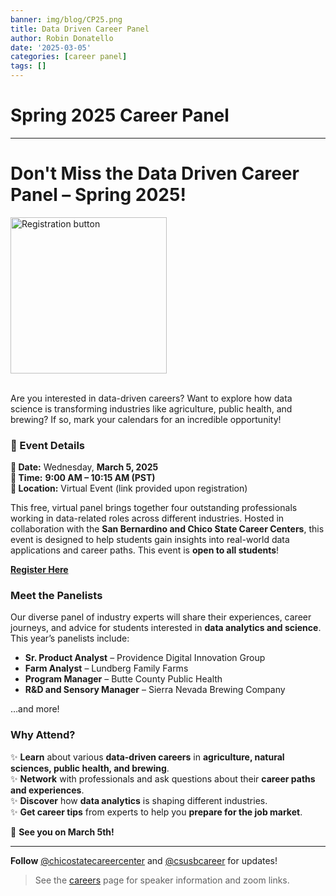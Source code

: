 ```yaml
---
banner: img/blog/CP25.png
title: Data Driven Career Panel
author: Robin Donatello
date: '2025-03-05'
categories: [career panel]
tags: []
---
```


# Spring 2025 Career Panel
---
# Don't Miss the **Data Driven Career Panel – Spring 2025**!  

<a href="https://forms.gle/PFdqWqYPq4xKvm6r9"><img src="/img/blog/CP25.png" alt="Registration button" width="250" height="250" class="center"/></a>
<br><br>

Are you interested in data-driven careers? Want to explore how data science is transforming industries like agriculture, public health, and brewing? If so, mark your calendars for an incredible opportunity!  

### 📅 Event Details  
**📌 Date:** Wednesday, **March 5, 2025**  
**📌 Time:** **9:00 AM – 10:15 AM (PST)**  
**📌 Location:** Virtual Event (link provided upon registration)  

This free, virtual panel brings together four outstanding professionals working in data-related roles across different industries. Hosted in collaboration with the **San Bernardino and Chico State Career Centers**, this event is designed to help students gain insights into real-world data applications and career paths. This event is **open to all students**!

 **[Register Here](https://forms.gle/PFdqWqYPq4xKvm6r9)**

### Meet the Panelists  
Our diverse panel of industry experts will share their experiences, career journeys, and advice for students interested in **data analytics and science**. This year’s panelists include:  

- **Sr. Product Analyst** – Providence Digital Innovation Group  
- **Farm Analyst** – Lundberg Family Farms  
- **Program Manager** – Butte County Public Health  
- **R&D and Sensory Manager** – Sierra Nevada Brewing Company  

…and more!  

### Why Attend?  
✨ **Learn** about various **data-driven careers** in **agriculture, natural sciences, public health, and brewing**.  
✨ **Network** with professionals and ask questions about their **career paths and experiences**.  
✨ **Discover** how **data analytics** is shaping different industries.  
✨ **Get career tips** from experts to help you **prepare for the job market**.  

🚀 **See you on March 5th!**  

---

**Follow** [@chicostatecareercenter](https://www.instagram.com/chicostatecareercenter) and [@csusbcareer](https://www.instagram.com/csusbcareer) for updates!  

> See the [careers](https://www.dataanalytics4fanh.science/careers/) page for speaker information and zoom links.



